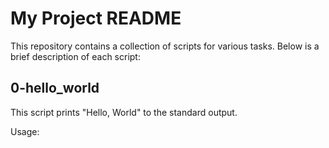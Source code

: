 # My Project README

This repository contains a collection of scripts for various tasks. Below is a brief description of each script:

## 0-hello_world

This script prints "Hello, World" to the standard output.

Usage:


